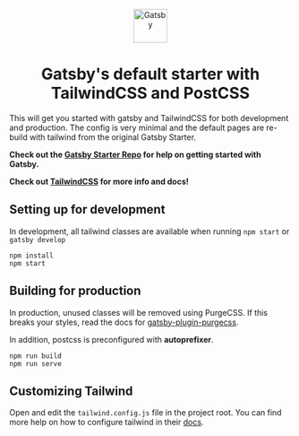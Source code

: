 <p align="center">
  <a href="https://www.gatsbyjs.org">
    <img alt="Gatsby" src="https://www.gatsbyjs.org/monogram.svg" width="60" />
  </a>
</p>
<h1 align="center">
  Gatsby's default starter with TailwindCSS and PostCSS
</h1>

This will get you started with gatsby and TailwindCSS for both development and production. The config is very minimal and the default pages are re-build with tailwind from the original Gatsby Starter.

**Check out the [Gatsby Starter Repo](https://github.com/gatsbyjs/gatsby-starter-default) for help on getting started with Gatsby.**

**Check out [TailwindCSS](https://tailwindcss.com/) for more info and docs!**


## Setting up for development

In development, all tailwind classes are available when running `npm start` or `gatsby develop`
```shell
npm install
npm start
```

## Building for production

In production, unused classes will be removed using PurgeCSS. If this breaks
your styles, read the docs for [gatsby-plugin-purgecss](https://www.gatsbyjs.org/packages/gatsby-plugin-purgecss/).

In addition, postcss is preconfigured with **autoprefixer**.
```shell
npm run build
npm run serve
```

## Customizing Tailwind

Open and edit the `tailwind.config.js` file in the project root.
You can find more help on how to configure tailwind in their [docs](https://tailwindcss.com/docs/configuration).

## 
